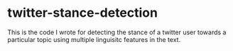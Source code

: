# twitter-stance-detection
This is the code I wrote for detecting the stance of a twitter user towards a particular topic using multiple linguisitc features in the text.

